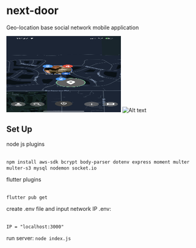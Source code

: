 # next-door
Geo-location base social network mobile application

<img src="res/map.PNG" alt="Alt text" width="300" height="200"/>
<img src="res/feed02.PNG" alt="Alt text" width="300" height="200"/>



## Set Up

node js plugins
```

npm install aws-sdk bcrypt body-parser dotenv express moment multer multer-s3 mysql nodemon socket.io

```

flutter plugins
```

flutter pub get

```

create .env file and input network IP 
.env:
```

IP = "localhost:3000"

```

run server: `node index.js`